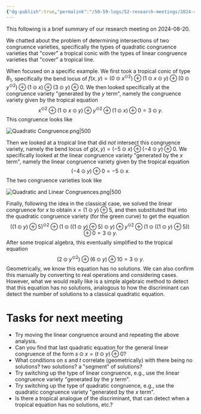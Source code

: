 ```yaml
---
{"dg-publish":true,"permalink":"/50-59-logs/52-research-meetings/2024-summer/reu-meeting-2024-08-20/","updated":"2024-08-22T14:19:54-07:00"}
---
```


This following is a brief summary of our research meeting on 2024-08-20.

We chatted about the problem of determining intersections of two congruence varieties, specifically the types of quadratic congruence varieties that "cover" a tropical conic with the types of linear congruence varieties that "cover" a tropical line.

When focused on a specific example. We first took a tropical conic of type $B_1$, specifically the bend locus of $f(x,y)=(0\odot x^{\odot 2})\oplus (1\odot x\odot y)\oplus (0\odot y^{\odot 2})\oplus (1\odot x)\oplus (3\odot y)\oplus 0$. We then looked specifically at the congruence variety "generated by the $y$ term", namely the congruence variety given by the tropical equation
$$x^{\odot 2}\oplus (1\odot x\odot y)\oplus y^{\odot 2}\oplus (1\odot x)\oplus 0=3\odot y.$$
This congruence looks like

![Quadratic Congruence.png|500](/img/user/90-99%20Meta/91%20Images/Tropical%20geometry/Quadratic%20Congruence.png)

Then we looked at a tropical line that did *not* intersect this congruence variety, namely the bend locus of $g(x,y)=(-5\odot x)\oplus (-4\odot y)\oplus 0$. We specifically looked at the linear congruence variety "generated by the $x$ term", namely the linear congruence variety given by the tropical equation
$$(-4\odot y)\oplus 0=-5\odot x.$$
The two congruence varieties look like

![Quadratic and Linear Congruences.png|500](/img/user/90-99%20Meta/91%20Images/Tropical%20geometry/Quadratic%20and%20Linear%20Congruences.png)

Finally, following the idea in the classical case, we solved the linear congruence for $x$ to obtain $x=(1\odot y)\oplus 5$, and then substituted that into the quadratic congruence variety (for the green curve) to get the equation
$$((1\odot y)\oplus 5)^{\odot 2}\oplus (1\odot ((1\odot y)\oplus 5)\odot y)\oplus y^{\odot 2}\oplus (1\odot ((1\odot y)\oplus 5))\oplus 0=3\odot y.$$
After some tropical algebra, this eventually simplified to the tropical equation
$$(2\odot y^{\odot 2})\oplus (6\odot y)\oplus 10=3\odot y.$$
Geometrically, we know this equation has no solutions. We can also confirm this manually by converting to real operations and considering cases. However, what we would really like is a simple algebraic method to detect that this equation has no solutions, analogous to how the discriminant can detect the number of solutions to a classical quadratic equation.


# Tasks for next meeting

- Try moving the linear congruence around and repeating the above analysis.
- Can you find that last quadratic equation for the general linear congruence of the form $s\odot x = (t\odot y)\oplus 0$?
- What conditions on $s$ and $t$ correlate (geometrically) with there being no solutions? two solutions?  a "segment" of solutions?
- Try switching up the type of linear congruence, e.g., use the linear congruence variety "generated by the $y$ term".
- Try switching up the type of quadratic congruence, e.g., use the quadratic congruence variety "generated by the $x$ term".
- Is there a tropical analogue of the discriminant, that can detect when a tropical equation has no solutions, etc.?